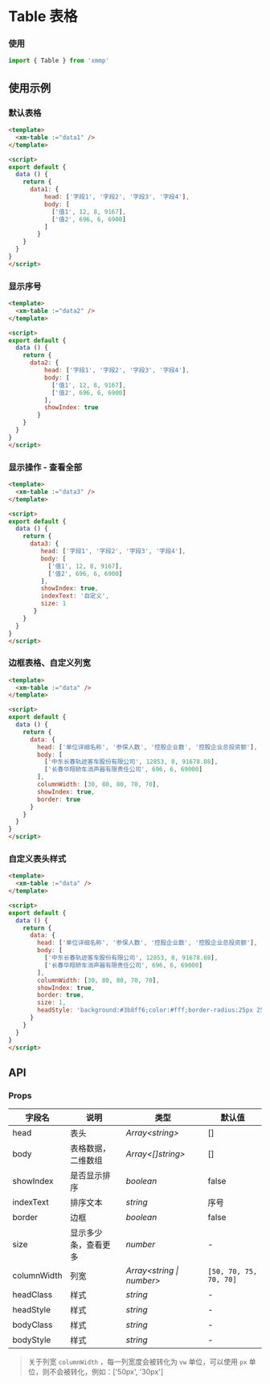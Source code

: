 # Table 表格

### 使用

```js
import { Table } from 'xmmp'
```

## 使用示例

### 默认表格

```html
<template>
  <xm-table :="data1" />
</template>

<script>
export default {
  data () {
    return {
      data1: {
          head: ['字段1', '字段2', '字段3', '字段4'],
          body: [
            ['值1', 12, 8, 9167],
            ['值2', 696, 6, 6900]
          ]
        }
    }   
  }
}
</script>
```

### 显示序号

```html
<template>
  <xm-table :="data2" />
</template>

<script>
export default {
  data () {
    return {
      data2: {
          head: ['字段1', '字段2', '字段3', '字段4'],
          body: [
            ['值1', 12, 8, 9167],
            ['值2', 696, 6, 6900]
          ],
          showIndex: true
        }
    }   
  }
}
</script>
```

### 显示操作 - 查看全部

```html
<template>
  <xm-table :="data3" />
</template>

<script>
export default {
  data () {
    return {
      data3: {
         head: ['字段1', '字段2', '字段3', '字段4'],
         body: [
           ['值1', 12, 8, 9167],
           ['值2', 696, 6, 6900]
         ],
         showIndex: true,
         indexText: '自定义',
         size: 1
       }
    }   
  }
}
</script>
```

### 边框表格、自定义列宽

```html
<template>
  <xm-table :="data" />
</template>

<script>
export default {
  data () {
    return {
      data: {
        head: ['单位详细名称', '参保人数', '控股企业数', '控股企业总投资额'],
        body: [
          ['中东长春轨迹客车股份有限公司', 12853, 8, 91678.08],
          ['长春华翔轿车消声器有限责任公司', 696, 6, 69000]
        ],
        columnWidth: [30, 80, 80, 70, 70],
        showIndex: true,
        border: true
      }
    }   
  }
}
</script>
```

### 自定义表头样式

```html
<template>
  <xm-table :="data" />
</template>

<script>
export default {
  data () {
    return {
      data: {
        head: ['单位详细名称', '参保人数', '控股企业数', '控股企业总投资额'],
        body: [
          ['中东长春轨迹客车股份有限公司', 12853, 8, 91678.08],
          ['长春华翔轿车消声器有限责任公司', 696, 6, 69000]
        ],
        columnWidth: [30, 80, 80, 70, 70],
        showIndex: true,
        border: true,
        size: 1,
        headStyle: 'background:#3b8ff6;color:#fff;border-radius:25px 25px 0 0'
      }
    }   
  }
}
</script>
```

## API

### Props

字段名|说明|类型|默认值
----|----|----|----
head|表头|_Array\<string>_|[]
body|表格数据，二维数组|_Array\<[]string>_|[]
showIndex|是否显示排序|_boolean_|false
indexText|排序文本|_string_|序号
border|边框|_boolean_|false
size|显示多少条，查看更多|_number_|-
columnWidth|列宽|_Array\<string \| number>_|`[50, 70, 75, 70, 70]`
headClass|样式|_string_|-
headStyle|样式|_string_|-
bodyClass|样式|_string_|-
bodyStyle|样式|_string_|-

> 关于列宽 `columnWidth` ，每一列宽度会被转化为 `vw` 单位，可以使用 `px` 单位，则不会被转化，例如：['50px', '30px']
